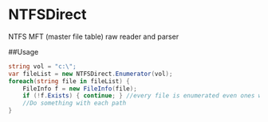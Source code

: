 NTFSDirect
==========

NTFS MFT (master file table) raw reader and parser

##Usage

```c#
string vol = "c:\";
var fileList = new NTFSDirect.Enumerator(vol);
foreach(string file in fileList) {
	FileInfo f = new FileInfo(file);
	if (!f.Exists) { continue; } //every file is enumerated even ones we might not have access to.
	//Do something with each path
}
```

